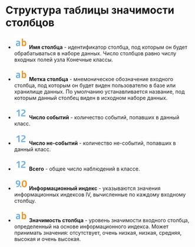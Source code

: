 # Структура таблицы значимости столбцов


*  ![](../../../media/app/icons/datatype_18/datatype_default-01.svg) **Имя столбца** - идентификатор столбца, под которым он будет обрабатываться в наборе данных. Число столбцов равно числу входных полей узла Конечные классы.

*  ![](../../../media/app/icons/datatype_18/datatype_default-01.svg) **Метка столбца** - мнемоническое обозначение входного столбца, под которым он будет виден пользователю в базе или хранилище данных. По умолчанию устанавливается название, под которым данный столбец виден в исходном наборе данных.

*  ![](../../../media/app/icons/datatype_18/datatype_default-02.svg) **Число событий** - количество событий, попавших в данный класс.

*  ![](../../../media/app/icons/datatype_18/datatype_default-02.svg) **Число не-событий** - количество не-событий, попавших в данный класс.

*  ![](../../../media/app/icons/datatype_18/datatype_default-02.svg) **Всего** - общее число наблюдений в классе.

*  ![](../../../media/app/icons/datatype_18/datatype_default-03.svg) **Информационный индекс** - указываются значения информационных индексов IV, вычисленные по каждому входному столбцу.

*  ![](../../../media/app/icons/datatype_18/datatype_default-01.svg) **Значимость столбца** - уровень значимости входного столбца, определенный на основе информационного индекса. Может принимать значения: отсутствует, очень низкая, низкая, средняя, высокая и очень высокая.

